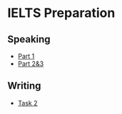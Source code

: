 # IELTS Preparation
## Speaking
- [Part 1](./speaking/part_1/index.md)
- [Part 2&3](./speaking/part_2&3/index.md)
## Writing
- [Task 2](./writing/taks_2/index.md)